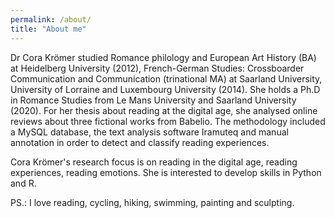 ```yaml
---
permalink: /about/
title: "About me"
---
```


Dr Cora Krömer studied Romance philology and European Art History (BA) at Heidelberg University (2012), French-German Studies: Crossboarder Communication and Communication (trinational MA) at Saarland University, University of Lorraine and Luxembourg University (2014). She holds a Ph.D in Romance Studies from Le Mans University and Saarland University (2020). For her thesis about reading at the digital age, she analysed online reviews about three fictional works from Babelio. The methodology included a MySQL database, the text analysis software Iramuteq and manual annotation in order to detect and classify reading experiences. 

Cora Krömer's research focus is on reading in the digital age, reading experiences, reading emotions. She is interested to develop skills in Python and R.

PS.: I love reading, cycling, hiking, swimming, painting and sculpting.

<!-- Link to HAL, link to Orcid number, link to thesis, link to Zenodo, link to 3L.AM-->

